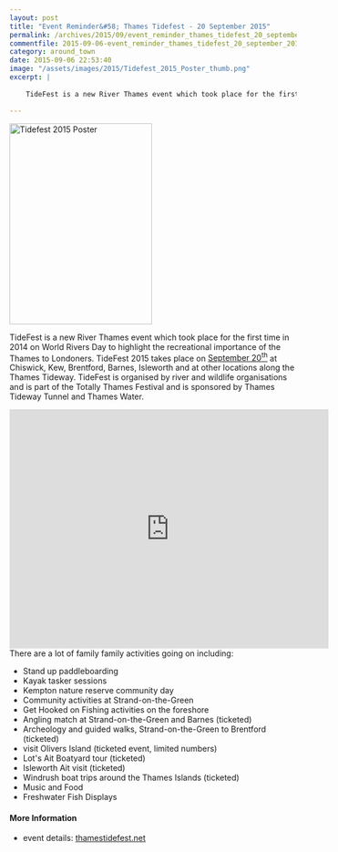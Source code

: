 ```yaml
---
layout: post
title: "Event Reminder&#58; Thames Tidefest - 20 September 2015"
permalink: /archives/2015/09/event_reminder_thames_tidefest_20_september_2015.html
commentfile: 2015-09-06-event_reminder_thames_tidefest_20_september_2015
category: around_town
date: 2015-09-06 22:53:40
image: "/assets/images/2015/Tidefest_2015_Poster_thumb.png"
excerpt: |
    
    TideFest is a new River Thames event which took place for the first time in 2014 on World Rivers Day to highlight the recreational importance of the Thames to Londoners. TideFest 2015 takes place on <a href="https://stmargarets.london/event/event/200705145176">September 20<sup>th</sup></a> at Chiswick, Kew, Brentford, Barnes, Isleworth and at other locations along the Thames Tideway. TideFest is organised by river and wildlife organisations and is part of the Totally Thames Festival and is sponsored by Thames Tideway Tunnel and Thames Water.

---
```


<a href="/assets/images/2015/Tidefest_2015_Poster.png" title="See larger version of - Tidefest 2015 Poster"><img src="/assets/images/2015/Tidefest_2015_Poster_thumb.png" width="250" height="353" alt="Tidefest 2015 Poster" class="photo right" /></a>

TideFest is a new River Thames event which took place for the first time in 2014 on World Rivers Day to highlight the recreational importance of the Thames to Londoners. TideFest 2015 takes place on [September 20<sup>th</sup>](/event/event/200705145176) at Chiswick, Kew, Brentford, Barnes, Isleworth and at other locations along the Thames Tideway. TideFest is organised by river and wildlife organisations and is part of the Totally Thames Festival and is sponsored by Thames Tideway Tunnel and Thames Water.

<iframe width="560" height="420" src="https://www.youtube-nocookie.com/embed/DL52n_X4C-k?rel=0" frameborder="0" allowfullscreen>
</iframe>
There are a lot of family family activities going on including:

-   Stand up paddleboarding
-   Kayak tasker sessions
-   Kempton nature reserve community day
-   Community activities at Strand-on-the-Green
-   Get Hooked on Fishing activities on the foreshore
-   Angling match at Strand-on-the-Green and Barnes (ticketed)
-   Archeology and guided walks, Strand-on-the-Green to Brentford (ticketed)
-   visit Olivers Island (ticketed event, limited numbers)
-   Lot's Ait Boatyard tour (ticketed)
-   Isleworth Ait visit (ticketed)
-   Windrush boat trips around the Thames Islands (ticketed)
-   Music and Food
-   Freshwater Fish Displays

#### More Information

-   event details: [thamestidefest.net](http://thamestidefest.net/2015/07/15/whats-happening-at-tidefest/)

